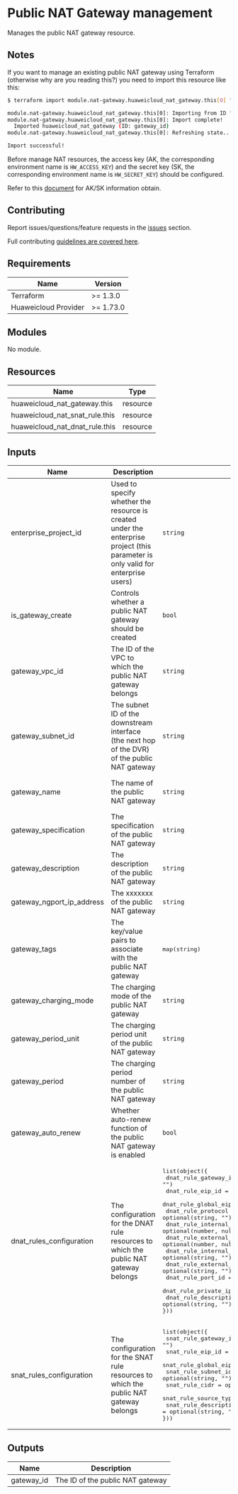 # Public NAT Gateway management

Manages the public NAT gateway resource.

## Notes

If you want to manage an existing public NAT gateway using Terraform (otherwise why are you reading this?) you need to
import this resource like this:

```bash
$ terraform import module.nat-gateway.huaweicloud_nat_gateway.this[0] "gateway_id"

module.nat-gateway.huaweicloud_nat_gateway.this[0]: Importing from ID "gateway_id"...
module.nat-gateway.huaweicloud_nat_gateway.this[0]: Import complete!
  Imported huaweicloud_nat_gateway (ID: gateway_id)
module.nat-gateway.huaweicloud_nat_gateway.this[0]: Refreshing state... (ID: gateway_id)

Import successful!
```

Before manage NAT resources, the access key (AK, the corresponding environment name is `HW_ACCESS_KEY`) and the secret key (SK, the corresponding environment name is `HW_SECRET_KEY`) should be configured.

Refer to this [document](https://support.huaweicloud.com/intl/en-us/devg-apisign/api-sign-provide-aksk.html) for AK/SK information obtain.

## Contributing

Report issues/questions/feature requests in the [issues](https://github.com/terraform-huaweicloud-modules/terraform-huaweicloud-nat/issues/new)
section.

Full contributing [guidelines are covered here](../../github/how_to_contribute.md).

## Requirements

| Name | Version |
|------|---------|
| Terraform | >= 1.3.0 |
| Huaweicloud Provider | >= 1.73.0 |

## Modules

No module.

## Resources

| Name | Type |
|------|------|
| huaweicloud_nat_gateway.this | resource |
| huaweicloud_nat_snat_rule.this | resource |
| huaweicloud_nat_dnat_rule.this | resource |

## Inputs

<!-- markdownlint-disable MD013 -->
| Name | Description | Type | Default | Required |
|------|-------------|------|:-------:|:--------:|
| enterprise_project_id | Used to specify whether the resource is created under the enterprise project (this parameter is only valid for enterprise users) | `string` | `""` | N |
| is_gateway_create | Controls whether a public NAT gateway should be created | `bool` | `true` | N |
| gateway_vpc_id | The ID of the VPC to which the public NAT gateway belongs | `string` | `""` | Y (Unless is_gateway_create is specified as false) |
| gateway_subnet_id | The subnet ID of the downstream interface (the next hop of the DVR) of the public NAT gateway | `string` | `""` | Y (Unless is_gateway_create is specified as false) |
| gateway_name | The name of the public NAT gateway | `string` | `""` | Y (Unless is_gateway_create is specified as false) |
| gateway_specification | The specification of the public NAT gateway | `string` | `""` | Y (Unless is_gateway_create is specified as false) |
| gateway_description | The description of the public NAT gateway | `string` | `""` | N |
| gateway_ngport_ip_address | The xxxxxxx of the public NAT gateway | `string` | `""` | N |
| gateway_tags | The key/value pairs to associate with the public NAT gateway | <pre>map(string)</pre> | <pre>{}</pre> | N |
| gateway_charging_mode | The charging mode of the public NAT gateway | `string` | `""` | N |
| gateway_period_unit | The charging period unit of the public NAT gateway | `string` | `""` | N |
| gateway_period | The charging period number of the public NAT gateway | `string` | `""` | N |
| gateway_auto_renew | Whether auto-renew function of the public NAT gateway is enabled | `bool` | `null` | N |
| dnat_rules_configuration | The configuration for the DNAT rule resources to which the public NAT gateway belongs | <pre>list(object({<br>  dnat_rule_gateway_id                  = optional(string, "")<br>  dnat_rule_eip_id                      = optional(string, "")<br>  dnat_rule_global_eip_id               = optional(string, "")<br>  dnat_rule_protocol                    = optional(string, "")<br>  dnat_rule_internal_service_port       = optional(number, null)<br>  dnat_rule_external_service_port       = optional(number, null)<br>  dnat_rule_internal_service_port_range = optional(string, "")<br>  dnat_rule_external_service_port_range = optional(string, "")<br>  dnat_rule_port_id                     = optional(string, "")<br>  dnat_rule_private_ip                  = optional(string, "")<br>  dnat_rule_description                 = optional(string, "")<br>}))</pre> | <pre>[]</pre> |
| snat_rules_configuration | The configuration for the SNAT rule resources to which the public NAT gateway belongs | <pre>list(object({<br>  snat_rule_gateway_id    = optional(string, "")<br>  snat_rule_eip_id        = optional(string, "")<br>  snat_rule_global_eip_id = optional(string, "")<br>  snat_rule_subnet_id     = optional(string, "")<br>  snat_rule_cidr          = optional(string, "")<br>  snat_rule_source_type   = optional(number, null)<br>  snat_rule_description   = optional(string, "")<br>}))</pre> | <pre>[]</pre> | N |
<!-- markdownlint-enable MD013 -->

## Outputs

| Name | Description |
|------|-------------|
| gateway_id | The ID of the public NAT gateway |
